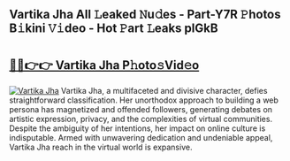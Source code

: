 ## Vartika Jha All 𝙻eaked 𝙽u𝚍es - Part-Y7R 𝙿hotos B𝚒kini 𝚅𝚒deo - Hot 𝙿art 𝙻eaks plGkB

# <h2><a href="http://ld6cf0.urlbe.top/?page=Vartika+Jha">🔗🔗👉👉 Vartika Jha P𝚑oto𝚜Vid𝚎o</a></h2>

[![Vartika Jha](https://i.imgur.com/eBuTRDB.gif)](http://ld6cf0.urlbe.top/?page=Vartika+Jha)
Vartika Jha, a multifaceted and divisive character, defies straightforward classification. Her unorthodox approach to building a web persona has magnetized and offended followers, generating debates on artistic expression, privacy, and the complexities of virtual communities. Despite the ambiguity of her intentions, her impact on online culture is indisputable. Armed with unwavering dedication and undeniable appeal, Vartika Jha reach in the virtual world is expansive.

